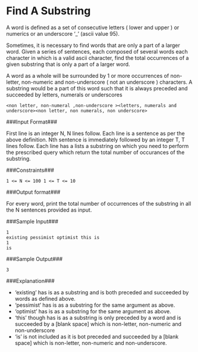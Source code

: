 Find A Substring
================
A word is defined as a set of consecutive letters ( lower and upper ) or numerics or an underscore ‘_’ (ascii value 95).

Sometimes, it is necessary to find words that are only a part of a larger word. Given a series of sentences, each composed of several words each character in which is a valid ascii character, find the total occurrences of a given substring that is only a part of a larger word.

A word as a whole will be surrounded by 1 or more occurrences of non-letter, non-numeric and non-underscore ( not an underscore ) characters. A substring would be a part of this word such that it is always preceded and succeeded by letters, numerals or underscores

```
<non letter, non-numeral ,non-underscore ><letters, numerals and underscore><non letter, non numerals, non underscore>
```

###Input Format###

First line is an integer N, N lines follow. Each line is a sentence as per the above definition.
Nth sentence is immediately followed by an integer T, T lines follow.
Each line has a lists a substring on which you need to perform the prescribed query which return the total number of occurances of the substring.

###Constraints###

```
1 <= N <= 100 1 <= T <= 10
```

###Output format###

For every word, print the total number of occurrences of the substring in all the N sentences provided as input.

###Sample Input###

```
1
existing pessimist optimist this is
1
is
```

###Sample Output###

```
3
```

###Explanation###

- ‘existing’ has is as a substring and is both preceded and succeeded by words as defined above.
- ‘pessimist’ has is as a substring for the same argument as above.
- ‘optimist’ has is as a substring for the same argument as above.
- ‘this’ though has is as a substring is only preceded by a word and is succeeded by a [blank space] which is non-letter, non-numeric and non-underscore
- ‘is’ is not included as it is bot preceded and succeeded by a [blank space] which is non-letter, non-numeric and non-underscore.